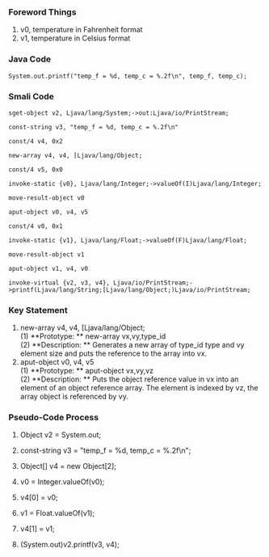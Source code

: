 ### Foreword Things
1. v0, temperature in Fahrenheit format
2. v1, temperature in Celsius format

### Java Code
    
	System.out.printf("temp_f = %d, temp_c = %.2f\n", temp_f, temp_c);
### Smali Code
    sget-object v2, Ljava/lang/System;->out:Ljava/io/PrintStream;

    const-string v3, "temp_f = %d, temp_c = %.2f\n"

    const/4 v4, 0x2

    new-array v4, v4, [Ljava/lang/Object;

    const/4 v5, 0x0

    invoke-static {v0}, Ljava/lang/Integer;->valueOf(I)Ljava/lang/Integer;

    move-result-object v0

    aput-object v0, v4, v5

    const/4 v0, 0x1

    invoke-static {v1}, Ljava/lang/Float;->valueOf(F)Ljava/lang/Float;

    move-result-object v1

    aput-object v1, v4, v0

    invoke-virtual {v2, v3, v4}, Ljava/io/PrintStream;->printf(Ljava/lang/String;[Ljava/lang/Object;)Ljava/io/PrintStream;

### Key Statement
1. new-array v4, v4, [Ljava/lang/Object;  
  (1) **Prototype: ** new-array vx,vy,type_id  
  (2) **Description: ** Generates a new array of type_id type and vy element size and puts the reference to the array into vx.
2. aput-object v0, v4, v5  
  (1) **Prototype: ** aput-object vx,vy,vz  
  (2) **Description: ** Puts the object reference value in vx into an element of an object reference array. The element is indexed by vz, the array object is referenced by vy.

### Pseudo-Code Process
1. Object v2 = System.out;
2. const-string v3 = "temp_f = %d, temp_c = %.2f\n";
3. Object[] v4 = new Object[2];

4. v0 = Integer.valueOf(v0);
5. v4[0] = v0;

6. v1 = Float.valueOf(v1);
7. v4[1] = v1;

8. (System.out)v2.printf(v3, v4);
